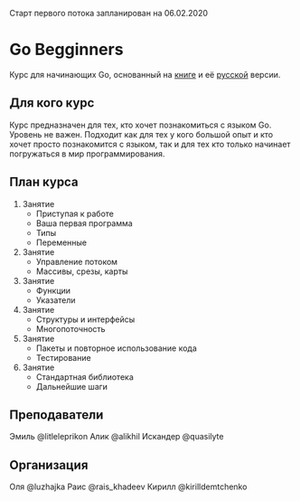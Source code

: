 Старт первого потока запланирован на 06.02.2020

# Go Begginners
Курс для начинающих Go, основанный на [книге](http://golang-book.com/) и её [русской](http://golang-book.ru/) версии.

## Для кого курс
Курс предназначен для тех, кто хочет познакомиться с языком Go. Уровень не важен. Подходит как для тех у кого большой опыт и кто хочет просто познакомится с языком, так и для тех кто только начинает погружаться в мир программирования.

## План курса

1. Занятие
    * Приступая к работе
    * Ваша первая программа
    * Типы
    * Переменные
2. Занятие
    * Управление потоком
    * Массивы, срезы, карты
3. Занятие
    * Функции
    * Указатели
4. Занятие
    * Структуры и интерфейсы
    * Многопоточность
5. Занятие
    * Пакеты и повторное использование кода
    * Тестирование
6. Занятие
    * Стандартная библиотека
    * Дальнейшие шаги

## Преподаватели
Эмиль @litleleprikon
Алик @alikhil
Искандер @quasilyte

## Организация
Оля @luzhajka
Раис @rais_khadeev
Кирилл @kirilldemtchenko
